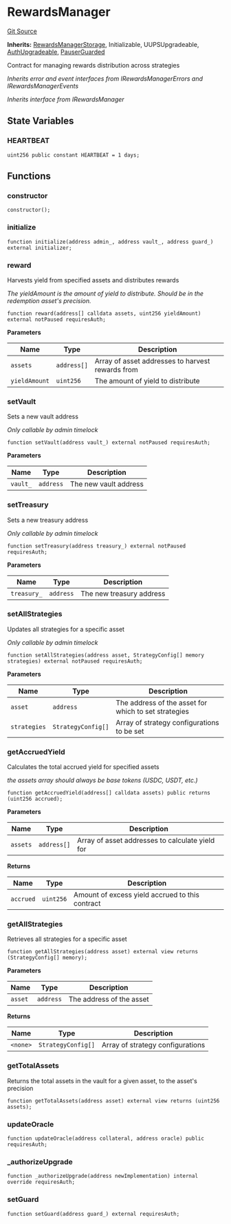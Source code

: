 # RewardsManager
[Git Source](https://github.com/Level-Money/contracts/blob/8e1575e7e26fdc58ac15be6578d36ba7aa02390c/src/v2/usd/RewardsManager.sol)

**Inherits:**
[RewardsManagerStorage](/src/v2/usd/RewardsManagerStorage.sol/abstract.RewardsManagerStorage.md), Initializable, UUPSUpgradeable, [AuthUpgradeable](/src/v2/auth/AuthUpgradeable.sol/abstract.AuthUpgradeable.md), [PauserGuarded](/src/v2/common/guard/PauserGuarded.sol/abstract.PauserGuarded.md)

Contract for managing rewards distribution across strategies

*Inherits error and event interfaces from IRewardsManagerErrors and IRewardsManagerEvents*

*Inherits interface from IRewardsManager*


## State Variables
### HEARTBEAT

```solidity
uint256 public constant HEARTBEAT = 1 days;
```


## Functions
### constructor


```solidity
constructor();
```

### initialize


```solidity
function initialize(address admin_, address vault_, address guard_) external initializer;
```

### reward

Harvests yield from specified assets and distributes rewards

*The yieldAmount is the amount of yield to distribute. Should be in the redemption asset's precision.*


```solidity
function reward(address[] calldata assets, uint256 yieldAmount) external notPaused requiresAuth;
```
**Parameters**

|Name|Type|Description|
|----|----|-----------|
|`assets`|`address[]`|Array of asset addresses to harvest rewards from|
|`yieldAmount`|`uint256`|The amount of yield to distribute|


### setVault

Sets a new vault address

*Only callable by admin timelock*


```solidity
function setVault(address vault_) external notPaused requiresAuth;
```
**Parameters**

|Name|Type|Description|
|----|----|-----------|
|`vault_`|`address`|The new vault address|


### setTreasury

Sets a new treasury address

*Only callable by admin timelock*


```solidity
function setTreasury(address treasury_) external notPaused requiresAuth;
```
**Parameters**

|Name|Type|Description|
|----|----|-----------|
|`treasury_`|`address`|The new treasury address|


### setAllStrategies

Updates all strategies for a specific asset

*Only callable by admin timelock*


```solidity
function setAllStrategies(address asset, StrategyConfig[] memory strategies) external notPaused requiresAuth;
```
**Parameters**

|Name|Type|Description|
|----|----|-----------|
|`asset`|`address`|The address of the asset for which to set strategies|
|`strategies`|`StrategyConfig[]`|Array of strategy configurations to be set|


### getAccruedYield

Calculates the total accrued yield for specified assets

*the assets array should always be base tokens (USDC, USDT, etc.)*


```solidity
function getAccruedYield(address[] calldata assets) public returns (uint256 accrued);
```
**Parameters**

|Name|Type|Description|
|----|----|-----------|
|`assets`|`address[]`|Array of asset addresses to calculate yield for|

**Returns**

|Name|Type|Description|
|----|----|-----------|
|`accrued`|`uint256`|Amount of excess yield accrued to this contract|


### getAllStrategies

Retrieves all strategies for a specific asset


```solidity
function getAllStrategies(address asset) external view returns (StrategyConfig[] memory);
```
**Parameters**

|Name|Type|Description|
|----|----|-----------|
|`asset`|`address`|The address of the asset|

**Returns**

|Name|Type|Description|
|----|----|-----------|
|`<none>`|`StrategyConfig[]`|Array of strategy configurations|


### getTotalAssets

Returns the total assets in the vault for a given asset, to the asset's precision


```solidity
function getTotalAssets(address asset) external view returns (uint256 assets);
```

### updateOracle


```solidity
function updateOracle(address collateral, address oracle) public requiresAuth;
```

### _authorizeUpgrade


```solidity
function _authorizeUpgrade(address newImplementation) internal override requiresAuth;
```

### setGuard


```solidity
function setGuard(address guard_) external requiresAuth;
```

